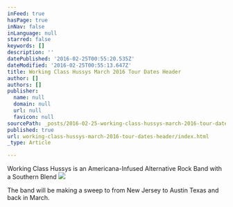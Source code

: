 ```yaml
---
inFeed: true
hasPage: true
inNav: false
inLanguage: null
starred: false
keywords: []
description: ''
datePublished: '2016-02-25T00:55:20.535Z'
dateModified: '2016-02-25T00:55:13.647Z'
title: Working Class Hussys March 2016 Tour Dates Header
author: []
authors: []
publisher:
  name: null
  domain: null
  url: null
  favicon: null
sourcePath: _posts/2016-02-25-working-class-hussys-march-2016-tour-dates-header.md
published: true
url: working-class-hussys-march-2016-tour-dates-header/index.html
_type: Article

---
```

Working Class Hussys is an Americana-Infused Alternative Rock Band with a Southern Blend
![](https://the-grid-user-content.s3-us-west-2.amazonaws.com/c9b883ca-1196-4890-a3c9-8d26c5f305c2.JPG)

The band will be making a sweep to from New Jersey to Austin Texas and back in March.